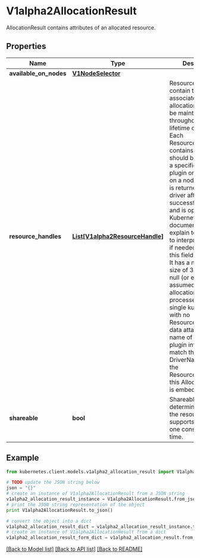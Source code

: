 # V1alpha2AllocationResult

AllocationResult contains attributes of an allocated resource.

## Properties

Name | Type | Description | Notes
------------ | ------------- | ------------- | -------------
**available_on_nodes** | [**V1NodeSelector**](V1NodeSelector.md) |  | [optional] 
**resource_handles** | [**List[V1alpha2ResourceHandle]**](V1alpha2ResourceHandle.md) | ResourceHandles contain the state associated with an allocation that should be maintained throughout the lifetime of a claim. Each ResourceHandle contains data that should be passed to a specific kubelet plugin once it lands on a node. This data is returned by the driver after a successful allocation and is opaque to Kubernetes. Driver documentation may explain to users how to interpret this data if needed.  Setting this field is optional. It has a maximum size of 32 entries. If null (or empty), it is assumed this allocation will be processed by a single kubelet plugin with no ResourceHandle data attached. The name of the kubelet plugin invoked will match the DriverName set in the ResourceClaimStatus this AllocationResult is embedded in. | [optional] 
**shareable** | **bool** | Shareable determines whether the resource supports more than one consumer at a time. | [optional] 

## Example

```python
from kubernetes.client.models.v1alpha2_allocation_result import V1alpha2AllocationResult

# TODO update the JSON string below
json = "{}"
# create an instance of V1alpha2AllocationResult from a JSON string
v1alpha2_allocation_result_instance = V1alpha2AllocationResult.from_json(json)
# print the JSON string representation of the object
print V1alpha2AllocationResult.to_json()

# convert the object into a dict
v1alpha2_allocation_result_dict = v1alpha2_allocation_result_instance.to_dict()
# create an instance of V1alpha2AllocationResult from a dict
v1alpha2_allocation_result_form_dict = v1alpha2_allocation_result.from_dict(v1alpha2_allocation_result_dict)
```
[[Back to Model list]](../README.md#documentation-for-models) [[Back to API list]](../README.md#documentation-for-api-endpoints) [[Back to README]](../README.md)


